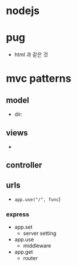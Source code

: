 # nodejs
# pug
* html 과 같은 것
# mvc patterns

## model
* dir:

## views
* 

## controller

## urls
* `app.use("/", func`)


### express
* app.set
    * server setting
* app.use
    * middleware
* app.get
    * router

